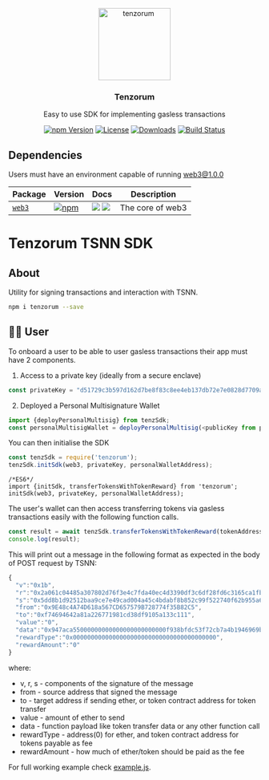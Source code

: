 <p align="center">
  <a href="https://tenzorum.org/">
    <img alt="tenzorum" src="https://tenzorum.org/wp-content/uploads/2018/09/logo_tenz-e1537146360637.png" width="144">
  </a>
</p>

<h3 align="center">
  Tenzorum
</h3>

<p align="center">
  Easy to use SDK for implementing gasless transactions
</p>

<center>

[![npm Version](https://img.shields.io/npm/v/tenzorum.svg)](https://www.npmjs.com/package/tenzorum)
[![License](https://img.shields.io/npm/l/tenzorum.svg)](https://www.npmjs.com/package/tenzorum)
[![Downloads](https://img.shields.io/npm/l/tenzorum.svg)](https://www.npmjs.com/package/tenzorum)
[![Build Status](https://travis-ci.org/airbnb/enzyme.svg)](https://travis-ci.org/airbnb/enzyme)

</center>

## Dependencies

Users must have an environment capable of running web3@1.0.0

| Package                                                | Version                                                                                                                             | Docs                                                                                                                                                                                                                                                                          | Description                                                                        |
| ------------------------------------------------------ | ----------------------------------------------------------------------------------------------------------------------------------- | ----------------------------------------------------------------------------------------------------------------------------------------------------------------------------------------------------------------------------------------------------------------------------- | ---------------------------------------------------------------------------------- |
| [`web3`](/packages/web3)               | [![npm](https://img.shields.io/npm/v/web3.svg?style=flat-square)](https://www.npmjs.com/package/web3)               | [![](https://img.shields.io/badge/API%20Docs-site-green.svg?style=flat-square)](https://web3js.readthedocs.io/en/1.0/getting-started.html) [![](https://img.shields.io/badge/API%20Docs-markdown-lightgrey.svg?style=flat-square)](/packages/web3/docs)          | The core of web3                                                          |


# Tenzorum TSNN SDK
## About

Utility for signing transactions and interaction with TSNN.

```bash
npm i tenzorum --save
```



## 👩‍🚀 User
To onboard a user to be able to user gasless transactions their app must have 2 components.

1. Access to a private key (ideally from a secure enclave)
```js
const privateKey = "d51729c3b597d162d7be8f83c8ee4eb137db72e7e0828d7709a1a5b274afe017";
```
2. Deployed a Personal Multisignature Wallet
```js
import {deployPersonalMultisig} from tenzSdk;
const personalMultisigWallet = deployPersonalMultisig(<publicKey from privateKey>)

```
You can then initialise the SDK
```js
const tenzSdk = require('tenzorum');
tenzSdk.initSdk(web3, privateKey, personalWalletAddress);
```
```ES6
/*ES6*/
import {initSdk, transferTokensWithTokenReward} from 'tenzorum';
initSdk(web3, privateKey, personalWalletAddress);
```
The user's wallet can then access transferring tokens via gasless transactions easily
with the following function calls.

```javascript
const result = await tenzSdk.transferTokensWithTokenReward(tokenAddress, tenTokens, toAddress, oneToken);
console.log(result);
```


This will print out a message in the following format as expected in the body of POST 
request by TSNN:

```js
{
  "v":"0x1b",
  "r":"0x2a061c04485a307802d76f3e4c7fda40ec4d3390df3c6df28fd6c3165ca1fb59",
  "s":"0x5dd8b1d92512baa9ce7e49cad004a45c4bdabf8b852c99f522740f62b955a6c6",
  "from":"0x9E48c4A74D618a567CD657579B728774f35B82C5",
  "to":"0xf74694642a81a226771981cd38df9105a133c111",
  "value":"0",
  "data":"0x947aca55000000000000000000000000f938bfdc53f72cb7a4b1946969ba0cce05c902c6",
  "rewardType":"0x0000000000000000000000000000000000000000",
  "rewardAmount":"0"
}
```

where:

* v, r, s - components of the signature of the message
* from - source address that signed the message
* to - target address if sending ether, or token contract address for token transfer
* value - amount of ether to send
* data - function payload like token transfer data or any other function call
* rewardType - address(0) for ether, and token contract address for tokens payable as fee
* rewardAmount - how much of ether/token should be paid as the fee


For full working example check [example.js](https://github.com/Tenzorum/tenzorum-pkg/blob/master/example.js).

